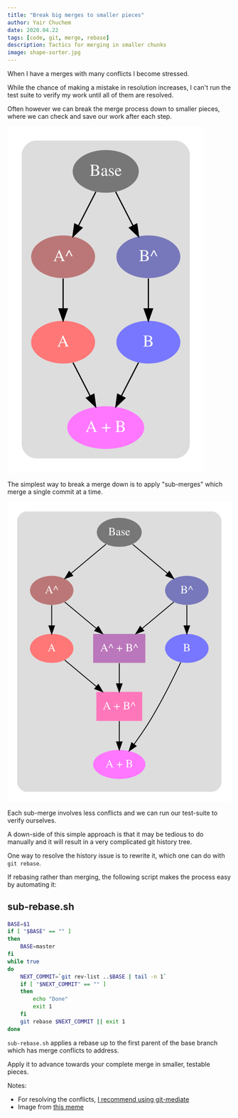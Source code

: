 ```yaml
---
title: "Break big merges to smaller pieces"
author: Yair Chuchem
date: 2020.04.22
tags: [code, git, merge, rebase]
description: Tactics for merging in smaller chunks
image: shape-sorter.jpg
---
```


When I have a merges with many conflicts I become stressed.

While the chance of making a mistake in resolution increases, I can't run the test suite to verify my work until all of them are resolved.

Often however we can break the merge process down to smaller pieces, where we can check and save our work after each step.

![Git merge](/images/merge.svg)

The simplest way to break a merge down is to apply "sub-merges" which merge a single commit at a time.

![Git merge with sub-merges](/images/sub-merge.svg)

Each sub-merge involves less conflicts and we can run our test-suite to verify ourselves.

A down-side of this simple approach is that it may be tedious to do manually and it will result in a very complicated git history tree.

One way to resolve the history issue is to rewrite it, which one can do with `git rebase`.

If rebasing rather than merging, the following script makes the process easy by automating it:

## sub-rebase.sh

```Bash
BASE=$1
if [ "$BASE" == "" ]
then
    BASE=master
fi
while true
do
    NEXT_COMMIT=`git rev-list ..$BASE | tail -n 1`
    if [ "$NEXT_COMMIT" == "" ]
    then
        echo "Done"
        exit 1
    fi
    git rebase $NEXT_COMMIT || exit 1
done
```

`sub-rebase.sh` applies a rebase up to the first parent of the base branch which has merge conflicts to address.

Apply it to advance towards your complete merge in smaller, testable pieces.

Notes:

* For resolving the conflicts, [I recommend using git-mediate](/posts/git-mediate-stops-fear)
* Image from [this meme](https://www.reddit.com/r/funny/comments/ub7x3/fail_shape_sorter_college_campus_level/)

